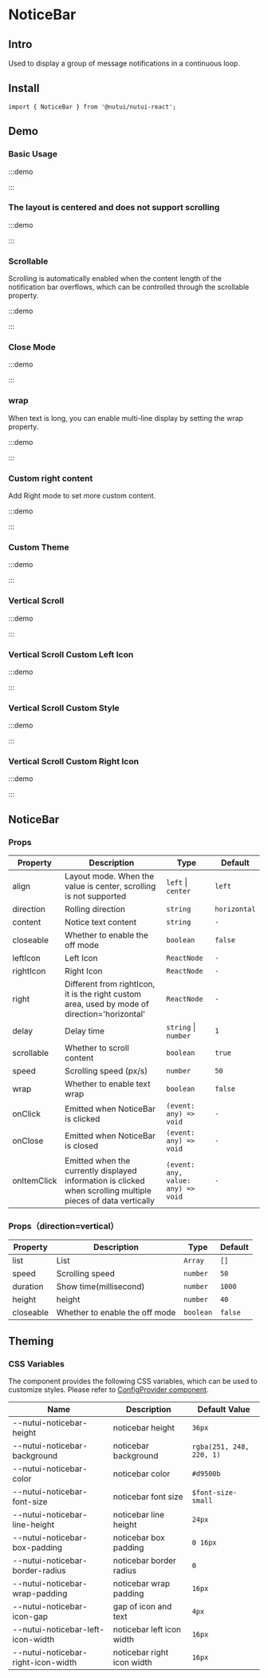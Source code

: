 # NoticeBar

## Intro

Used to display a group of message notifications in a continuous loop.

## Install

```tsx
import { NoticeBar } from '@nutui/nutui-react';
```

## Demo

### Basic Usage

:::demo

<CodeBlock src='h5/demo1.tsx'></CodeBlock>

:::

### The layout is centered and does not support scrolling

:::demo

<CodeBlock src='h5/demo2.tsx'></CodeBlock>

:::

### Scrollable

Scrolling is automatically enabled when the content length of the notification bar overflows, which can be controlled through the scrollable property.

:::demo

<CodeBlock src='h5/demo3.tsx'></CodeBlock>

:::

### Close Mode

:::demo

<CodeBlock src='h5/demo4.tsx'></CodeBlock>

:::

### wrap

When text is long, you can enable multi-line display by setting the wrap property.

:::demo

<CodeBlock src='h5/demo5.tsx'></CodeBlock>

:::
### Custom right content

Add Right mode to set more custom content.

:::demo

<CodeBlock src='h5/demo6.tsx'></CodeBlock>

:::

### Custom Theme

:::demo

<CodeBlock src='h5/demo7.tsx'></CodeBlock>

:::


### Vertical Scroll

:::demo

<CodeBlock src='h5/demo8.tsx'></CodeBlock>

:::

### Vertical Scroll Custom Left Icon

:::demo

<CodeBlock src='h5/demo9.tsx'></CodeBlock>

:::

### Vertical Scroll Custom Style

:::demo

<CodeBlock src='h5/demo10.tsx'></CodeBlock>

:::

### Vertical Scroll Custom Right Icon

:::demo

<CodeBlock src='h5/demo11.tsx'></CodeBlock>

:::

## NoticeBar

### Props

| Property | Description | Type | Default |
| --- | --- | --- | --- |
| align | Layout mode. When the value is center, scrolling is not supported | `left` \| `center` | `left` |
| direction | Rolling direction | `string` | `horizontal` |
| content | Notice text content | `string` | `-` |
| closeable | Whether to enable the off mode | `boolean` | `false` |
| leftIcon | Left Icon | `ReactNode` | `-` |
| rightIcon | Right Icon | `ReactNode` | `-` |
| right | Different from rightIcon, it is the right custom area, used by mode of direction='horizontal' | `ReactNode` | `-` |
| delay | Delay time | `string` \| `number` | `1` |
| scrollable | Whether to scroll content | `boolean` | `true` |
| speed | Scrolling speed (px/s) | `number` | `50` |
| wrap | Whether to enable text wrap | `boolean` | `false` |
| onClick | Emitted when NoticeBar is clicked | `(event: any) => void` | `-` |
| onClose | Emitted when NoticeBar is closed | `(event: any) => void` | `-` |
| onItemClick | Emitted when the currently displayed information is clicked when scrolling multiple pieces of data vertically | `(event: any, value: any) => void` | `-` |

### Props（direction=vertical）

| Property | Description | Type | Default |
| --- | --- | --- | --- |
| list | List | `Array` | `[]` |
| speed | Scrolling speed | `number` | `50` |
| duration | Show time(millisecond) | `number` | `1000` |
| height | height | `number` | `40` |
| closeable | Whether to enable the off mode | `boolean` | `false` |

## Theming

### CSS Variables

The component provides the following CSS variables, which can be used to customize styles. Please refer to [ConfigProvider component](#/en-US/component/configprovider).

| Name | Description | Default Value |
| --- | --- | --- |
| \--nutui-noticebar-height | noticebar height | `36px` |
| \--nutui-noticebar-background | noticebar background | `rgba(251, 248, 220, 1)` |
| \--nutui-noticebar-color | noticebar color | `#d9500b` |
| \--nutui-noticebar-font-size | noticebar font size | `$font-size-small` |
| \--nutui-noticebar-line-height | noticebar line height | `24px` |
| \--nutui-noticebar-box-padding | noticebar box padding | `0 16px` |
| \--nutui-noticebar-border-radius | noticebar border radius | `0` |
| \--nutui-noticebar-wrap-padding | noticebar wrap padding | `16px` |
| \--nutui-noticebar-icon-gap | gap of icon and text | `4px` |
| \--nutui-noticebar-left-icon-width | noticebar left icon width | `16px` |
| \--nutui-noticebar-right-icon-width | noticebar right icon width | `16px` |